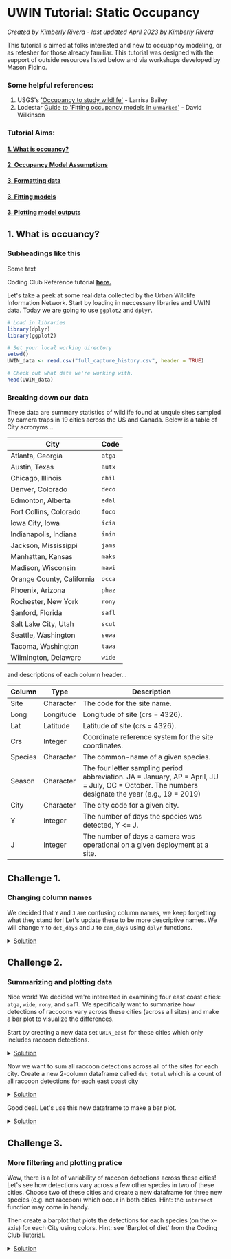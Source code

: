 # UWIN Tutorial: Static Occupancy
*Created by Kimberly Rivera - last updated April 2023 by Kimberly Rivera*

This tutorial is aimed at folks interested and new to occuapncy modeling, or as refesher for those already familiar. This tutorial was designed with the support of outside resources listed below and via workshops developed by Mason Fidino.

### Some helpful references:
1. USGS's ['Occupancy to study wildlife'](https://pubs.usgs.gov/fs/2005/3096/fs20053096.pdf) - Larrisa Bailey
2. Lodestar [Guide to 'Fitting occupancy models in `unmarked`'](https://doi90.github.io/lodestar/fitting-occupancy-models-with-unmarked.html) - David Wilkinson

### Tutorial Aims:

#### <a href="#occupancy"> 1. What is occuancy?</a>

#### <a href="#assumptions"> 2. Occupancy Model Assumptions</a>

#### <a href="#formatting"> 3. Formatting data</a>

#### <a href="#models"> 3. Fitting models</a>

#### <a href="#plots"> 3. Plotting model outputs</a>

<a name="occupancy"></a>

## 1. What is occuancy?

### Subheadings like this

Some text



Coding Club Reference tutorial [__here.__](https://ourcodingclub.github.io/tutorials/data-manip-creative-dplyr/)

Let's take a peek at some real data collected by the Urban Wildlife Information Network. Start by loading in neccessary libraries and UWIN data. Today we are going to use `ggplot2` and `dplyr`.

```R
# Load in libraries
library(dplyr)
library(ggplot2)

# Set your local working directory
setwd()
UWIN_data <- read.csv("full_capture_history.csv", header = TRUE) 

# Check out what data we're working with.
head(UWIN_data)
```

### Breaking down our data
These data are summary statistics of wildlife found at unquie sites sampled by camera traps in 19 cities across the US and Canada. Below is a table of City acronyms...

| City                      | Code   |
|---------------------------|--------|
| Atlanta, Georgia          | `atga` |
| Austin, Texas             | `autx` |
| Chicago, Illinois         | `chil` |
| Denver, Colorado          | `deco` |
| Edmonton, Alberta         | `edal` |
| Fort Collins, Colorado    | `foco` |
| Iowa City, Iowa           | `icia` |
| Indianapolis, Indiana     | `inin` |
| Jackson, Mississippi      | `jams` |
| Manhattan, Kansas         | `maks` |
| Madison, Wisconsin        | `mawi` |
| Orange County, California | `occa` |
| Phoenix, Arizona          | `phaz` |
| Rochester, New York       | `rony` |
| Sanford, Florida          | `safl` |
| Salt Lake City, Utah      | `scut` |
| Seattle, Washington       | `sewa` |
| Tacoma, Washington        | `tawa` |
| Wilmington, Delaware      | `wide` |

and descriptions of each column header... 

| Column  | Type      | Description                                                                                                                                       |
|---------|-----------|---------------------------------------------------------------------------------------------------------------------------------------------------|
| Site    | Character | The code for the site name.                                                                                                                       |
| Long    | Longitude | Longitude of site (crs = 4326).                                                                                                                   |
| Lat     | Latitude  | Latitude of site (crs = 4326).                                                                                                                    |
| Crs     | Integer   | Coordinate reference system for the site coordinates.                                                                                             |
| Species | Character | The common-name of a given species.                                                                                                               |
| Season  | Character | The four letter sampling period abbreviation. JA = January, AP = April, JU = July, OC = October. The numbers designate the year (e.g., 19 = 2019) |
| City    | Character | The city code for a given city.                                                                                                                   |
| Y       | Integer   | The number of days the species was detected, Y <= J.                                                                                              |
| J       | Integer   | The number of days a camera was operational on a given deployment at a site.                                                                      |

## Challenge 1. 
### Changing column names
We decided that `Y` and `J` are confusing column names, we keep forgetting what they stand for! Let's update these to be more descriptive names. We will change `Y` to `det_days` and `J` to `cam_days` using `dplyr` functions.

<details closed><summary><a href="https://hello.ca">Solution</a></summary>

```R
UWIN_data <- rename(UWIN_data, det_days = Y, cam_days = J)
head(UWIN_data)
```
             
</details>

  
## Challenge 2. 
### Summarizing and plotting data
Nice work! We decided we're interested in examining four east coast cities: `atga`, `wide`, `rony`, and `safl`. We specifically want to summarize how detections of raccoons vary across these cities (across all sites) and make a bar plot to visualize the differences. 
  
Start by creating a new data set `UWIN_east` for these cities which only includes raccoon detections.
  
<details closed><summary><a href="https://hello.ca">Solution</a></summary>
  
```R
# Use the filter function to focus on four cities of interest
UWIN_east <- filter(UWIN_data, City %in% c("atga", "wide", "rony", "safl")) 

# We can check this worked by viewing the unique cities
unique(UWIN_east$City)
             
# filter only species of interest
raccoon_east <- filter(UWIN_east, Species == "raccoon")
unique(raccoon_east$Species)
```
             
</details>

Now we want to sum all raccoon detections across all of the sites for each city. Create a new 2-column dataframe called `det_total` which is a count of all raccoon detections for each east coast city
  
<details closed><summary><a href="https://hello.ca">Solution</a></summary>
  
```R
det_city <- raccoon_east %>% 
  group_by(City) %>% 
  summarise(det_total = sum(det_days))
```
             
</details>

Good deal. Let's use this new dataframe to make a bar plot. 
  
<details closed><summary><a href="https://hello.ca">Solution</a></summary>
  
```R
# This can be done using the 'geom_bar' function
ggplot(data = det_city, aes(x = City, y = det_total)) +
  geom_bar(stat = "identity", fill = "lightblue") +
  labs(title = "Raccoon Detections", x = "City", y = "Detections") +
  theme_minimal() 

# or the 'geom_col' function
ggplot(data = det_city, aes(x = City, y = det_total)) +
  geom_col(fill = "lightblue") +
  labs(title = "Raccoon Detections", x = "City", y = "Detections") +
  theme_minimal() 
```
             
</details>

  
## Challenge 3. 
### More filtering and plotting pratice
Wow, there is a lot of variability of raccoon detections across these cities! Let's see how detections vary across a few other species in two of these cities. Choose two of these cities and create a new dataframe for three new species (e.g. not raccoon) which occur in both cities. Hint: the `intersect` function may come in handy. 
  
Then create a barplot that plots the detections for each species (on the x-axis) for each City using colors. Hint: see 'Barplot of diet' from the Coding Club Tutorial.
    
<details closed><summary><a href="https://hello.ca">Solution</a></summary>

To determine which species occur in both cities of your choosing, start by filtering down to these cities AND filter to detections `det_days` greater than zero. 
```R
# filter to cities of interest
UWIN_subset <- filter(UWIN_data, City %in% c("atga", "wide")) 

# Filter out zero detections to find species present in your cities of interest
UWIN_subset <- filter(UWIN_subset, det_days > 0)

# Now let's see which species occur in both cities
UWIN_atga <- filter(UWIN_subset, City == "atga")
UWIN_wide <- filter(UWIN_subset, City == "wide")

int <- intersect(UWIN_atga$Species, UWIN_wide$Species)
int
```
       
Filter down to 3 species of interest which occur in both cities
```R
UWIN_subset <- filter(UWIN_subset, Species %in% c("virginia_opossum", "red_fox",
                                                   "weasel_sp"))
```
  
Now, plot detections for each species
```R
ggplot(data = UWIN_subset, aes(x = Species, y = det_days, fill = City)) +
  geom_bar(stat = "identity") +
  labs(title = "Species Detections", x = "Species", y = "Detections") +
  theme_minimal() 
```
             
</details>
